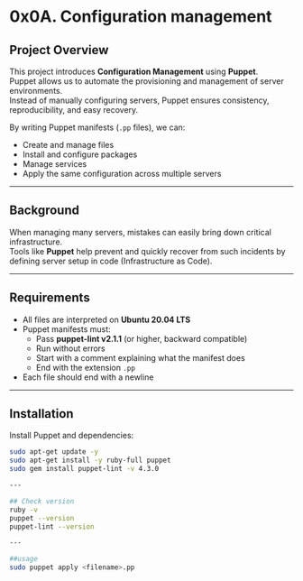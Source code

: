 # 0x0A. Configuration management

## Project Overview
This project introduces **Configuration Management** using **Puppet**.  
Puppet allows us to automate the provisioning and management of server environments.  
Instead of manually configuring servers, Puppet ensures consistency, reproducibility, and easy recovery.

By writing Puppet manifests (`.pp` files), we can:
- Create and manage files
- Install and configure packages
- Manage services
- Apply the same configuration across multiple servers

---

## Background
When managing many servers, mistakes can easily bring down critical infrastructure.  
Tools like **Puppet** help prevent and quickly recover from such incidents by defining server setup in code (Infrastructure as Code).

---

## Requirements
- All files are interpreted on **Ubuntu 20.04 LTS**
- Puppet manifests must:
  - Pass **puppet-lint v2.1.1** (or higher, backward compatible)
  - Run without errors
  - Start with a comment explaining what the manifest does
  - End with the extension `.pp`
- Each file should end with a newline

---

## Installation
Install Puppet and dependencies:

```bash
sudo apt-get update -y
sudo apt-get install -y ruby-full puppet
sudo gem install puppet-lint -v 4.3.0

---

## Check version
ruby -v
puppet --version
puppet-lint --version

---

##usage
sudo puppet apply <filename>.pp


